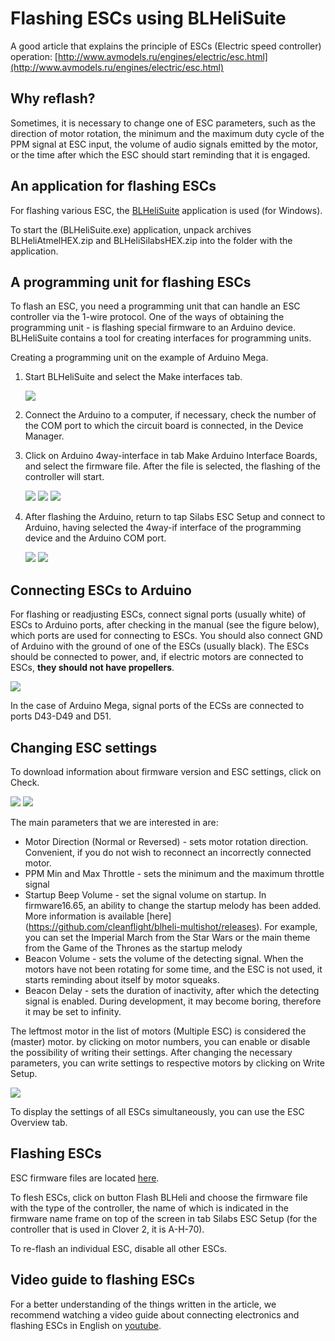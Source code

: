 # Flashing ESCs using BLHeliSuite

A good article that explains the principle of ESCs \(Electric speed controller\) operation: [http://www.avmodels.ru/engines/electric/esc.html](http://www.avmodels.ru/engines/electric/esc.html)

## Why reflash?

Sometimes, it is necessary to change one of ESC parameters, such as the direction of motor rotation, the minimum and the maximum duty cycle of the PPM signal at ESC input, the volume of audio signals emitted by the motor, or the time after which the ESC should start reminding that it is engaged.

## An application for flashing ESCs

For flashing various ESC, the [BLHeliSuite](https://github.com/4712/BLHeliSuite) application is used  \(for Windows\).

To start the \(BLHeliSuite.exe\) application, unpack archives BLHeliAtmelHEX.zip and BLHeliSilabsHEX.zip into the folder with the application.

## A programming unit for flashing ESCs

To flash an ESC, you need a programming unit that can handle an ESC controller via the 1-wire protocol. One of the ways of obtaining the programming unit - is flashing special firmware to an Arduino device. BLHeliSuite contains a tool for creating interfaces for programming units.

Creating a programming unit on the example of Arduino Mega.

1. Start BLHeliSuite and select the Make interfaces tab.

   ![](../assets/BLHeliSuite_SiLabs_ESC_Setup_2.png)

2. Connect the Arduino to a computer, if necessary, check the number of the COM port to which the circuit board is connected, in the Device Manager.

3. Click on Arduino 4way-interface in tab Make Arduino Interface Boards, and select the firmware file. After the file is selected, the flashing of the controller will start.

   ![](../assets/BLHeliSuite_Make_Interfaces.png)
   ![](../assets/BLHeliSuite_Interface_Options.png)
   ![](../assets/BLHeliSuite_Arduino_Select_Firmware.png)

4. After flashing the Arduino, return to tap Silabs ESC Setup and connect to Arduino, having selected the 4way-if interface of the programming device and the Arduino COM port.

   ![](../assets/BLHeliSuite_4way-if_Select.png)
   ![](../assets/BLHeliSuite_ESC_Setup_Connect.png)

## Connecting ESCs to Arduino

For flashing or readjusting ESCs, connect signal ports (usually white) of ESCs to Arduino ports, after checking in the manual (see the figure below), which ports are used for connecting to ESCs. You should also connect GND of Arduino with the ground of one of the ESCs (usually black). The ESCs should be connected to power, and, if electric motors are connected to ESCs, **they should not have propellers**.

![](../assets/BLHeliSuite_Arduino_Pinout_For_4way-if.png)

In the case of Arduino Mega, signal ports of the ECSs are connected to ports D43-D49 and D51.

## Changing ESC settings

To download information about firmware version and ESC settings, click on Check.

![](../assets/BLHeliSuite_ESC_Setup_Check.png)
![](../assets/BLHeliSuite_SiLabs_ESC_Setup_1.png)

The main parameters that we are interested in are:

* Motor Direction \(Normal or Reversed\) - sets motor rotation direction. Convenient, if you do not wish to reconnect an incorrectly connected motor.
* PPM Min and Max Throttle - sets the minimum and the maximum throttle signal
* Startup Beep Volume - set the signal volume on startup. In firmware16.65, an ability to change the startup melody has been added. More information is available [here] (https://github.com/cleanflight/blheli-multishot/releases). For example, you can set the Imperial March from the Star Wars or the main theme from the Game of the Thrones as the startup melody
* Beacon Volume - sets the volume of the detecting signal. When the motors have not been rotating for some time, and the ESC is not used, it starts reminding about itself by motor squeaks.
* Beacon Delay - sets the duration of inactivity, after which the detecting signal is enabled. During development, it may become boring, therefore it may be set to infinity.

The leftmost motor in the list of motors \(Multiple ESC\) is considered the \(master\) motor. by clicking on motor numbers, you can enable or disable the possibility of writing their settings. After changing the necessary parameters, you can write settings to respective motors by clicking on Write Setup.

![](../assets/BLHeliSuite_ESC_Setup_Write_Setup.png)

To display the settings of all ESCs simultaneously, you can use the ESC Overview tab.

## Flashing ESCs

ESC firmware files are located [here](https://github.com/cleanflight/blheli-multishot/tree/master/BLHeli_S%20SiLabs/Hex%20Files).

To flesh ESCs, click on button Flash BLHeli and choose the firmware file with the type of the controller, the name of which is indicated in the firmware name frame on top of the screen in tab Silabs ESC Setup (for the controller that is used in Clover 2, it is A-H-70).

To re-flash an individual ESC, disable all other ESCs.

## Video guide to flashing ESCs

For a better understanding of the things written in the article, we recommend watching a video guide about connecting electronics and flashing ESCs in English on [youtube](https://www.youtube.com/watch?v=i6lhMcQLRSU&feature=youtu.be).
